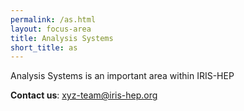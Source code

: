 ```yaml
---
permalink: /as.html
layout: focus-area
title: Analysis Systems
short_title: as
---
```


  Analysis Systems is an important area within IRIS-HEP

  **Contact us**: [xyz-team@iris-hep.org](mailto:xyz-team@iris-hep.org)


